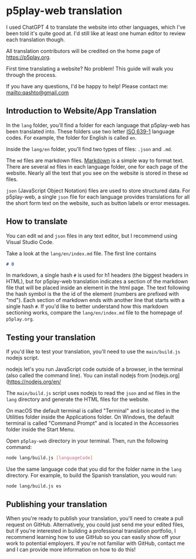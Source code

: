 # p5play-web translation

I used ChatGPT 4 to translate the website into other languages, which I've been told it's quite good at. I'd still like at least one human editor to review each translation though.

All translation contributors will be credited on the home page of https://p5play.org.

First time translating a website? No problem! This guide will walk you through the process.

If you have any questions, I'd be happy to help! Please contact me: <mailto:qashto@gmail.com>

## Introduction to Website/App Translation

In the `lang` folder, you'll find a folder for each language that p5play-web has been translated into. These folders use two letter [ISO 639-1](https://en.wikipedia.org/wiki/ISO_639-1) language codes. For example, the folder for English is called `en`.

Inside the `lang/en` folder, you'll find two types of files: `.json` and `.md`.

The `md` files are markdown files. [Markdown](https://www.markdownguide.org/) is a simple way to format text. There are several `md` files in each language folder, one for each page of the website. Nearly all the text that you see on the website is stored in these `md` files.

`json` (JavaScript Object Notation) files are used to store structured data. For p5play-web, a single `json` file for each language provides translations for all the short form text on the website, such as button labels or error messages.

## How to translate

You can edit `md` and `json` files in any text editor, but I recommend using Visual Studio Code.

Take a look at the `lang/en/index.md` file. The first line contains

```md
# 0
```

In markdown, a single hash `#` is used for h1 headers (the biggest headers in HTML), but for p5play-web translation indicates a section of the markdown file that will be placed inside an element in the html page. The text following the hash symbol is the the id of the element (numbers are prefixed with "md"). Each section of markdown ends with another line that starts with a single hash `#`. If you'd like to better understand how this markdown sectioning works, compare the `lang/en/index.md` file to the homepage of `p5play.org`.

## Testing your translation

If you'd like to test your translation, you'll need to use the `main/build.js` nodejs script.

nodejs let's you run JavaScript code outside of a browser, in the terminal (also called the command line). You can install nodejs from [nodejs.org](https://nodejs.org/en/

The `main/build.js` script uses nodejs to read the `json` and `md` files in the `lang` directory and generate the HTML files for the website.

On macOS the default terminal is called "Terminal" and is located in the Utilities folder inside the Applications folder. On Windows, the default terminal is called "Command Prompt" and is located in the Accessories folder inside the Start Menu.

Open `p5play-web` directory in your terminal. Then, run the following command:

```bash
node lang/build.js [languageCode]
```

Use the same language code that you did for the folder name in the `lang` directory. For example, to build the Spanish translation, you would run:

```
node lang/build.js es
```

## Publishing your translation

When you're ready to publish your translation, you'll need to create a pull request on GitHub. Alternatively, you could just send me your edited files, but if you're interested in building a professional translation portfolio, I recommend learning how to use GitHub so you can easily show off your work to potential employers. If you're not familiar with GitHub, contact me and I can provide more information on how to do this!
